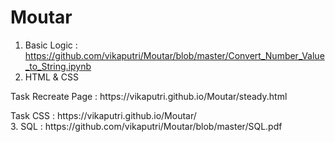 # Moutar

1. Basic Logic : https://github.com/vikaputri/Moutar/blob/master/Convert_Number_Value_to_String.ipynb
2. HTML & CSS<br>
<p><p><p>Task Recreate Page : https://vikaputri.github.io/Moutar/steady.html
<p><p><p>Task CSS : https://vikaputri.github.io/Moutar/</br>
3. SQL : https://github.com/vikaputri/Moutar/blob/master/SQL.pdf
